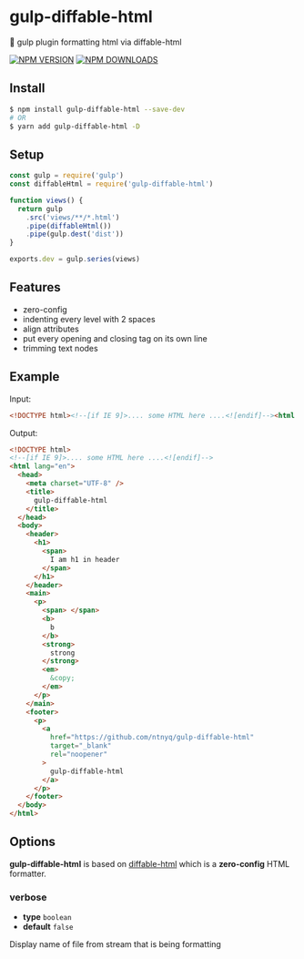 # gulp-diffable-html

:beer: gulp plugin formatting html via diffable-html

[![NPM VERSION](https://img.shields.io/npm/v/gulp-diffable-html.svg)](https://www.npmjs.com/package/gulp-diffable-html)
[![NPM DOWNLOADS](https://img.shields.io/npm/dm/gulp-diffable-html.svg)](https://www.npmjs.com/package/gulp-diffable-html)

## Install

```bash
$ npm install gulp-diffable-html --save-dev
# OR
$ yarn add gulp-diffable-html -D
```

## Setup

```js
const gulp = require('gulp')
const diffableHtml = require('gulp-diffable-html')

function views() {
  return gulp
    .src('views/**/*.html')
    .pipe(diffableHtml())
    .pipe(gulp.dest('dist'))
}

exports.dev = gulp.series(views)
```

## Features

- zero-config
- indenting every level with 2 spaces
- align attributes
- put every opening and closing tag on its own line
- trimming text nodes

## Example

Input:

```html
<!DOCTYPE html><!--[if IE 9]>.... some HTML here ....<![endif]--><html lang="en"><head><meta charset="UTF-8"><title>gulp-diffable-html</title></head><body><header><h1><span>I am h1 in header</span></h1></header><main><p><!----><span></span><b>b</b><strong>strong</strong><em>&copy;</em><!-- This comment should be removed --></p></main><footer><p><a href="https://github.com/ntnyq/gulp-diffable-html" target="_blank" rel="noopener" >gulp-diffable-html</a></p></footer></body></html>
```

Output:

```html
<!DOCTYPE html>
<!--[if IE 9]>.... some HTML here ....<![endif]-->
<html lang="en">
  <head>
    <meta charset="UTF-8" />
    <title>
      gulp-diffable-html
    </title>
  </head>
  <body>
    <header>
      <h1>
        <span>
          I am h1 in header
        </span>
      </h1>
    </header>
    <main>
      <p>
        <span> </span>
        <b>
          b
        </b>
        <strong>
          strong
        </strong>
        <em>
          &copy;
        </em>
      </p>
    </main>
    <footer>
      <p>
        <a
          href="https://github.com/ntnyq/gulp-diffable-html"
          target="_blank"
          rel="noopener"
        >
          gulp-diffable-html
        </a>
      </p>
    </footer>
  </body>
</html>
```

## Options

**gulp-diffable-html** is based on [diffable-html](https://github.com/rayrutjes/diffable-html) which is a **zero-config** HTML formatter.

### verbose

- **type** `boolean`
- **default** `false`

Display name of file from stream that is being formatting
